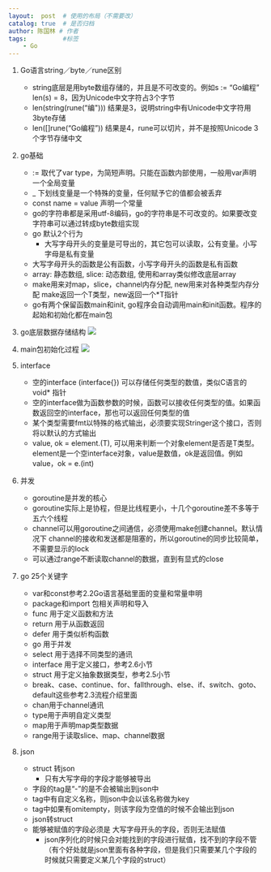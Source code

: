 ```yaml
---
layout:  post  # 使用的布局（不需要改）
catalog: true  # 是否归档
author: 陈国林 # 作者
tags:          #标签
    - Go
---
```


1. Go语言string／byte／rune区别
    * string底层是用byte数组存储的，并且是不可改变的。例如s := “Go编程” len(s) = 8，因为Unicode中文字符占3个字节
    * len(string(rune(“编"))) 结果是3，说明string中有Unicode中文字符用3byte存储
    * len([]rune(“Go编程”)) 结果是4，rune可以切片，并不是按照Unicode 3个字节存储中文

2. go基础
    * := 取代了var type，为简短声明。只能在函数内部使用，一般用var声明一个全局变量
    * _ 下划线变量是一个特殊的变量，任何赋予它的值都会被丢弃
    * const name = value 声明一个常量
    * go的字符串都是采用utf-8编码，go的字符串是不可改变的。如果要改变字符串可以通过转成byte数组实现
    * go 默认2个行为
        * 大写字母开头的变量是可导出的，其它包可以读取，公有变量。小写字母是私有变量
	* 大写字母开头的函数是公有函数，小写字母开头的函数是私有函数
    * array: 静态数组, slice: 动态数组, 使用和array类似修改底层array
    * make用来对map，slice，channel内存分配, new用来对各种类型内存分配
      make返回一个T类型，new返回一个*T指针
    * go有两个保留函数main和init, go程序会自动调用main和init函数。程序的起始和初始化都在main包

3. go底层数据存储结构
![](http://static.oschina.net/uploads/img/201604/08013329_D3Pt.png)

4. main包初始化过程
![](https://images2015.cnblogs.com/blog/593225/201609/593225-20160930112201594-1498540791.png)

5. interface
    * 空的interface (interface{}) 可以存储任何类型的数值，类似C语言的void* 指针
    * 空的interface做为函数参数的时候，函数可以接收任何类型的值。如果函数返回空的interface，那也可以返回任何类型的值
    * 某个类型需要fmt以特殊的格式输出，必须要实现Stringer这个接口，否则将以默认的方式输出
    * value, ok = element.(T), 可以用来判断一个对象element是否是T类型。element是一个空interface对象，value是数值，ok是返回值。例如value，ok = e.(int)

6. 并发
    * goroutine是并发的核心
    * goroutine实际上是协程，但是比线程更小，十几个goroutine差不多等于五六个线程
    * channel可以用goroutine之间通信，必须使用make创建channel。默认情况下 channel的接收和发送都是阻塞的，所以goroutine的同步比较简单，不需要显示的lock
    * 可以通过range不断读取channel的数据，直到有显式的close

7. go 25个关键字
    * var和const参考2.2Go语言基础里面的变量和常量申明
    * package和import 包相关声明和导入
    * func 用于定义函数和方法
    * return 用于从函数返回
    * defer 用于类似析构函数
    * go 用于并发
    * select 用于选择不同类型的通讯
    * interface 用于定义接口，参考2.6小节
    * struct 用于定义抽象数据类型，参考2.5小节
    * break、case、continue、for、fallthrough、else、if、switch、goto、default这些参考2.3流程介绍里面
    * chan用于channel通讯
    * type用于声明自定义类型
    * map用于声明map类型数据
    * range用于读取slice、map、channel数据

8. json
    * struct 转json
        * 只有大写字母的字段才能够被导出
	* 字段的tag是“-”的是不会被输出到json中
	* tag中有自定义名称，则json中会以该名称做为key
	* tag中如果有omitempty，则该字段为空值的时候不会输出到json
    * json转struct
	* 能够被赋值的字段必须是 大写字母开头的字段，否则无法赋值
        * json序列化的时候只会对能找到的字段进行赋值，找不到的字段不管（有个好处就是json里面有各种字段，但是我们只需要某几个字段的时候就只需要定义某几个字段的struct）


